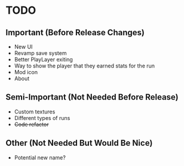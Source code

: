 # TODO

## Important (Before Release Changes)
- New UI
- Revamp save system
- Better PlayLayer exiting
- Way to show the player that they earned stats for the run
- Mod icon
- About

## Semi-Important (Not Needed Before Release)
- Custom textures
- Different types of runs
- ~~Code refactor~~

## Other (Not Needed But Would Be Nice)
- Potential new name?
